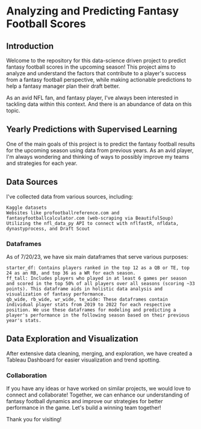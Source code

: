 # Analyzing and Predicting Fantasy Football Scores 
## Introduction

Welcome to the repository for this data-science driven project to predict fantasy football scores in the upcoming season! This project aims to analyze and understand the factors that contribute to a player's success from a fantasy football perspective, while making actionable predictions to help a fantasy manager plan their draft better. 

As an avid NFL fan, and fantasy player, I've always been interested in tackling data within this context. And there is an abundance of data on this topic. 

## Yearly Predictions with Supervised Learning

One of the main goals of this project is to predict the fantasy football results for the upcoming season using data from previous years. As an avid player, I'm always wondering and thinking of ways to possibly improve my teams and strategies for each year.

## Data Sources

I've collected data from various sources, including:

    Kaggle datasets
    Websites like profootballreference.com and fantasyfootballcalculator.com (web-scraping via BeautifulSoup)
    Utilizing the nfl_data_py API to connect with nflfastR, nfldata, dynastyprocess, and Draft Scout

### Dataframes

As of 7/20/23, we have six main dataframes that serve various purposes:

    starter_df: Contains players ranked in the top 12 as a QB or TE, top 24 as an RB, and top 36 as a WR for each season.
    ff_tall: Includes players who played in at least 6 games per season and scored in the top 50% of all players over all seasons (scoring ~33 points). This dataframe aids in holistic data analysis and visualization of fantasy performance.
    qb_wide, rb_wide, wr_wide, te_wide: These dataframes contain individual player stats from 2019 to 2022 for each respective position. We use these dataframes for modeling and predicting a player's performance in the following season based on their previous year's stats.

## Data Exploration and Visualization

After extensive data cleaning, merging, and exploration, we have created a Tableau Dashboard for easier visualization and trend spotting.

### Collaboration

If you have any ideas or have worked on similar projects, we would love to connect and collaborate! Together, we can enhance our understanding of fantasy football dynamics and improve our strategies for better performance in the game. Let's build a winning team together!

Thank you for visiting!
